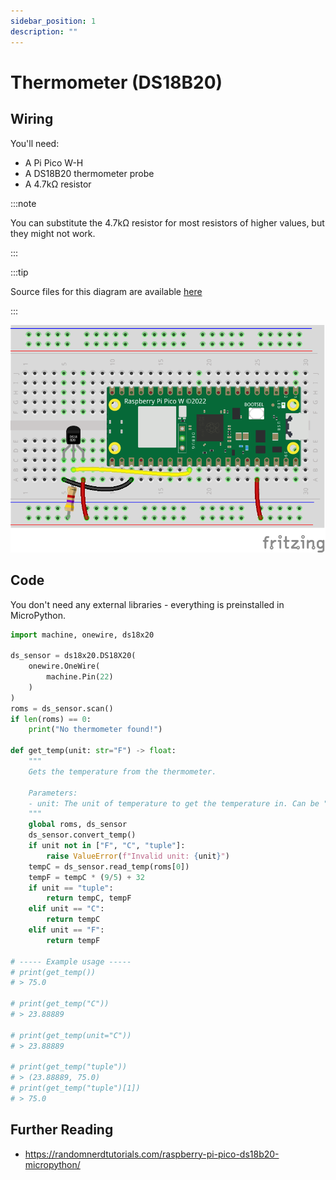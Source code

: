 ```yaml
---
sidebar_position: 1
description: ""
---
```


# Thermometer (DS18B20)

## Wiring

You'll need:

- A Pi Pico W-H
- A DS18B20 thermometer probe
- A 4.7k&#8486; resistor

:::note

You can substitute the 4.7k&#8486; resistor for most resistors of higher values, but they might not work.

:::

:::tip

Source files for this diagram are available [here](https://github.com/AerospaceJam/aerospacejam.github.io/blob/main/docs/challenges/thermometer/thermometer.fzz)

:::

![Wiring diagram](breadboard.png)

## Code

You don't need any external libraries - everything is preinstalled in MicroPython.

```py
import machine, onewire, ds18x20

ds_sensor = ds18x20.DS18X20(
    onewire.OneWire(
        machine.Pin(22)
    )
)
roms = ds_sensor.scan()
if len(roms) == 0:
    print("No thermometer found!")

def get_temp(unit: str="F") -> float:
    """
    Gets the temperature from the thermometer.

    Parameters:
    - unit: The unit of temperature to get the temperature in. Can be "F", "C", or "tuple". "tuple" causes a return value of (tempC, tempF).
    """
    global roms, ds_sensor
    ds_sensor.convert_temp()
    if unit not in ["F", "C", "tuple"]:
        raise ValueError(f"Invalid unit: {unit}")
    tempC = ds_sensor.read_temp(roms[0])
    tempF = tempC * (9/5) + 32
    if unit == "tuple":
        return tempC, tempF
    elif unit == "C":
        return tempC
    elif unit == "F":
        return tempF

# ----- Example usage -----
# print(get_temp())
# > 75.0

# print(get_temp("C"))
# > 23.88889

# print(get_temp(unit="C"))
# > 23.88889

# print(get_temp("tuple"))
# > (23.88889, 75.0)
# print(get_temp("tuple")[1])
# > 75.0
```

## Further Reading

- https://randomnerdtutorials.com/raspberry-pi-pico-ds18b20-micropython/
